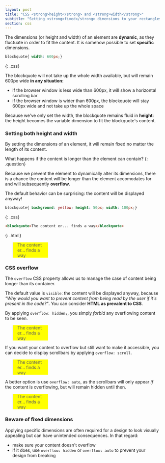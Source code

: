 ```yaml
---
layout: post
title: "CSS <strong>height</strong> and <strong>width</strong>"
subtitle: "Setting <strong>fixed</strong> dimensions to your rectangles"
section: css
---
```


The dimensions (or height and width) of an element are **dynamic**, as they fluctuate in order to fit the content. It is somehow possible to set **specific** dimensions.

```css
blockquote{ width: 600px;}
```
{: .css}

The blockquote will not take up the whole width available, but will remain 600px wide **in any situation**:

* if the browser window is less wide than 600px, it will show a horizontal scrolling bar
* if the browser window is wider than 600px, the blockquote will stay 600px wide and not take up the whole space

Because we've only set the width, the blockquote remains fluid in **height**: the height becomes the variable dimension to fit the blockquote's content.

### Setting both height and width

By setting the dimensions of an element, it will remain fixed no matter the length of its content.

What happens if the content is longer than the element can contain?
{: .question}

Because we prevent the element to dynamically alter its dimensions, there is a chance the content will be longer than the element accomodates for and will subsequently **overflow**.

The default behavior can be surprising: the content will be displayed anyway!

```css
blockquote{ background: yellow; height: 50px; width: 100px;}
```
{: .css}

```html
<blockquote>The content er... finds a way</blockquote>
```
{: .html}

<div class="result">
  <blockquote style="background: yellow; height: 50px; width: 100px;">The content er... finds a way</blockquote>
</div>

### CSS overflow

The `overflow` CSS property allows us to manage the case of content being longer than its container.

The default value is `visible`: the content will be displayed anyway, because _"Why would you want to prevent content from being read by the user if it's present in the code?"_. You can consider **HTML as prevalent to CSS**.

By applying `overflow: hidden;`, you simply _forbid_ any overflowing content to be seen.

<div class="result">
  <blockquote style="background: yellow; height: 50px; overflow: hidden; width: 100px;">The content er... finds a way</blockquote>
</div>

If you want your content to overflow but still want to make it accessible, you can decide to display scrollbars by applying `overflow: scroll`.

<div class="result">
  <blockquote style="background: yellow; height: 50px; overflow: scroll; width: 100px;">The content er... finds a way</blockquote>
</div>

A better option is use `overflow: auto`, as the scrollbars will only appear _if_ the content is overflowing, but will remain hidden until then.

<div class="result">
  <blockquote style="background: yellow; height: 50px; overflow: auto; width: 100px;">The content er... finds a way</blockquote>
</div>

### Beware of fixed dimensions

Applying specific dimensions are often required for a design to look visually appealing but can have unintended consequences. In that regard:

* make sure your content doesn't overflow
* if it does, use `overflow: hidden` or `overflow: auto` to prevent your design from breaking

